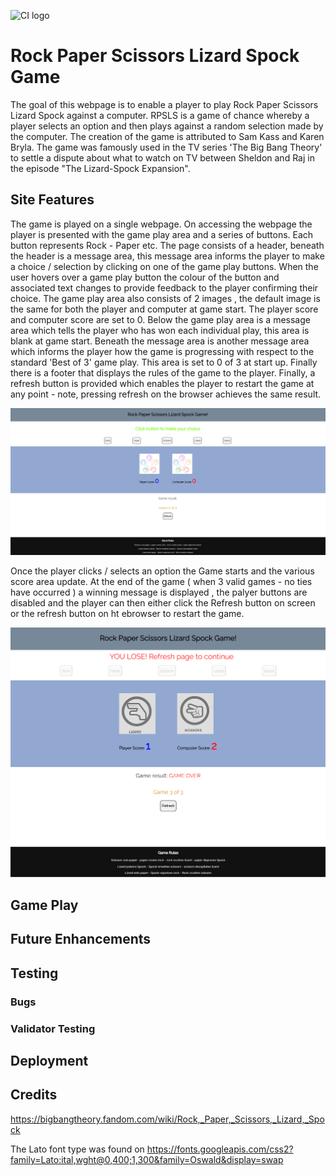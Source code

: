 ![CI logo](https://codeinstitute.s3.amazonaws.com/fullstack/ci_logo_small.png)

# Rock Paper Scissors Lizard Spock Game
The goal of this webpage is to enable a player to play Rock Paper Scissors Lizard Spock against a computer. RPSLS is a game of chance whereby a player selects an option and then plays against a random selection made by the computer. The creation of the game is attributed to Sam Kass and Karen Bryla. The game was famously used in the TV series 'The Big Bang Theory' to settle a dispute about what to watch on TV between Sheldon and Raj in the episode "The Lizard-Spock Expansion". 

## Site Features
The game is played on a single webpage. On accessing the webpage the player is presented with the game play area and a series of buttons. Each button represents Rock - Paper etc. The page consists of a header, beneath the header is a message area, this message area informs the player to make a choice / selection by clicking on one of the game play buttons. When the user hovers over a game play button the colour of the button and associated text changes to provide feedback to the player confirming their choice. The game play area also consists of 2 images , the default image is the same for both the player and computer at game start. The player score and computer score are set to 0. Below the game play area is a message area which tells the player who has won each individual play, this area is blank at game start. Beneath the message area is another message area which informs the player how the game is progressing with respect to the standard 'Best of 3' game play. This area is set to 0 of 3 at start up. Finally there is a footer that displays the rules of the game to the player. Finally, a refresh button is provided which enables the player to restart the game at any point - note, pressing refresh on the browser achieves the same result. 

![](/assets/images/homePage.PNG)

Once the player clicks / selects an option the Game starts and the various score area update. At the end of the game ( when 3 valid games - no ties have occurred  ) a winning message is displayed , the palyer buttons are disabled and the player can then either click the Refresh button on screen or the refresh button on ht ebrowser to restart the game.

![](assets/images/gameover.PNG)

## Game Play 
## Future Enhancements
## Testing
### Bugs
### Validator Testing
## Deployment
## Credits
https://bigbangtheory.fandom.com/wiki/Rock,_Paper,_Scissors,_Lizard,_Spock 

The Lato font type was found on https://fonts.googleapis.com/css2?family=Lato:ital,wght@0,400;1,300&family=Oswald&display=swap 